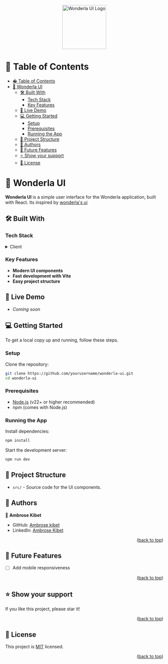 <a name="readme-top"></a>

<div align="center">
  <img src="./src/assets/logo.svg" alt="Wonderla UI Logo" width="140" height="auto" />
  <br/>
</div>

# 📗 Table of Contents

- [� Table of Contents](#-table-of-contents)
- [📝 Wonderla UI ](#-wonderla-ui-)
  - [🛠 Built With ](#-built-with-)
    - [Tech Stack ](#tech-stack-)
    - [Key Features ](#key-features-)
  - [🚀 Live Demo ](#-live-demo-)
  - [💻 Getting Started ](#-getting-started-)
    - [Setup ](#setup-)
    - [Prerequisites ](#prerequisites-)
    - [Running the App ](#running-the-app-)
  - [📁 Project Structure ](#-project-structure-)
  - [👥 Authors ](#-authors-)
  - [🔭 Future Features ](#-future-features-)
  - [⭐️ Show your support ](#️-show-your-support-)
  - [📝 License ](#-license-)

# 📝 Wonderla UI <a name="about-project"></a>

**Wonderla UI** is a simple user interface for the Wonderla application, built with React. Its inspired by [wonderla's ui](https://www.wonderla.com/)

## 🛠 Built With <a name="built-with"></a>

### Tech Stack <a name="tech-stack"></a>

<details>
  <summary>Client</summary>
  <ul>
    <li><a href="https://reactjs.org/">React</a></li>
    <li><a href="https://vitejs.dev/">Vite</a></li>
    <li><a href="https://reactrouter.com/">React Router</a></li>
    <!-- Add more libraries as needed -->
  </ul>
</details>

### Key Features <a name="key-features"></a>

- **Modern UI components**
- **Fast development with Vite**
- **Easy project structure**

## 🚀 Live Demo <a name="live-demo"></a>

- _Coming soon_

## 💻 Getting Started <a name="getting-started"></a>

To get a local copy up and running, follow these steps.

### Setup <a name="setup"></a>

Clone the repository:

```bash
git clone https://github.com/yourusername/wonderla-ui.git
cd wonderla-ui
```

### Prerequisites <a name="prerequisites"></a>

- <a href="https://nodejs.org/">Node.js</a> (v22+ or higher recommended)
- npm (comes with Node.js)

### Running the App <a name="running-the-app"></a>

Install dependencies:

```bash
npm install
```

Start the development server:

```bash
npm run dev
```

## 📁 Project Structure <a name="project-structure"></a>

- `src/` - Source code for the UI components.

## 👥 Authors <a name="authors"></a>

👤 **Ambrose Kibet**

- GitHub: [Ambrose kibet](https://github.com/ambrose-kibet)
- LinkedIn: [Ambrose Kibet](#)

<p align="right">(<a href="#readme-top">back to top</a>)</p>

## 🔭 Future Features <a name="future-features"></a>

- [ ] Add mobile responsiveness

<p align="right">(<a href="#readme-top">back to top</a>)</p>

## ⭐️ Show your support <a name="support"></a>

If you like this project, please star it!

<p align="right">(<a href="#readme-top">back to top</a>)</p>

## 📝 License <a name="license"></a>

This project is [MIT](./LICENSE) licensed.

<p align="right">(<a href="#readme-top">back to top</a>)</p>
